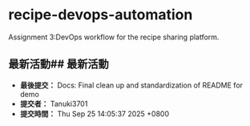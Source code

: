 # recipe-devops-automation 

Assignment 3:DevOps workflow for the recipe sharing platform.

## 最新活動## 最新活動

- **最後提交：** Docs: Final clean up and standardization of README for demo
- **提交者：** Tanuki3701
- **提交時間：** Thu Sep 25 14:05:37 2025 +0800

